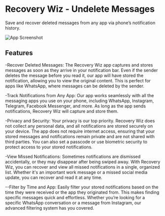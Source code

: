 # Recovery Wiz - Undelete Messages
Save and recover deleted messages from any app via phone’s notification history.

![App Screenshot]([https://github.com/your-username/your-repo-name/blob/main/images/screenshot.png](https://github.com/Lakshyasukhralia/Notification-History/blob/master/Apple%20iPhone%2011%20Pro%20Max%20Presentation%20(2).png))

## Features
-Recover Deleted Messages: The Recovery Wiz app captures and stores messages as soon as they arrive in your notification bar. Even if the sender deletes the message before you read it, our app will have stored the notification, allowing you to view the original content. This is perfect for apps like WhatsApp, where messages can be deleted by the sender.

-Track Notifications from Any App: Our app works seamlessly with all the messaging apps you use on your phone, including WhatsApp, Instagram, Telegram, Facebook Messenger, and more. As long as the app sends notifications, Recovery Wiz will capture and store them.

-Privacy and Security: Your privacy is our top priority. Recovery Wiz does not collect any personal data, and all notifications are stored securely on your device. The app does not require internet access, ensuring that your stored messages and notifications remain private and are not shared with third parties. You can also set a passcode or use biometric security to protect access to your stored notifications.

-View Missed Notifications: Sometimes notifications are dismissed accidentally, or they may disappear after being swiped away. With Recovery Wiz, you can recover and view all missed notifications in a single, organized list. Whether it's an important work message or a missed social media update, you can recover and read it at any time.

--Filter by Time and App: Easily filter your stored notifications based on the time they were received or the app they originated from. This makes finding specific messages quick and effortless. Whether you’re looking for a specific WhatsApp conversation or a message from Instagram, our advanced filtering system has you covered.

